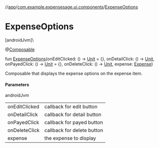 //[app](../../index.md)/[com.example.expensesage.ui.components](index.md)/[ExpenseOptions](-expense-options.md)

# ExpenseOptions

[androidJvm]\

@[Composable](https://developer.android.com/reference/kotlin/androidx/compose/runtime/Composable.html)

fun [ExpenseOptions](-expense-options.md)(onEditClicked: () -&gt; [Unit](https://kotlinlang.org/api/latest/jvm/stdlib/kotlin/-unit/index.html) = {}, onDetailClick: () -&gt; [Unit](https://kotlinlang.org/api/latest/jvm/stdlib/kotlin/-unit/index.html), onPayedClick: () -&gt; [Unit](https://kotlinlang.org/api/latest/jvm/stdlib/kotlin/-unit/index.html) = {}, onDeleteClick: () -&gt; [Unit](https://kotlinlang.org/api/latest/jvm/stdlib/kotlin/-unit/index.html), expense: [Expense](../com.example.expensesage.data.expenses/-expense/index.md))

Composable that displays the expense options on the expense item.

#### Parameters

androidJvm

| | |
|---|---|
| onEditClicked | callback for edit button |
| onDetailClick | callback for detail button |
| onPayedClick | callback for payed button |
| onDeleteClick | callback for delete button |
| expense | the expense to display |
